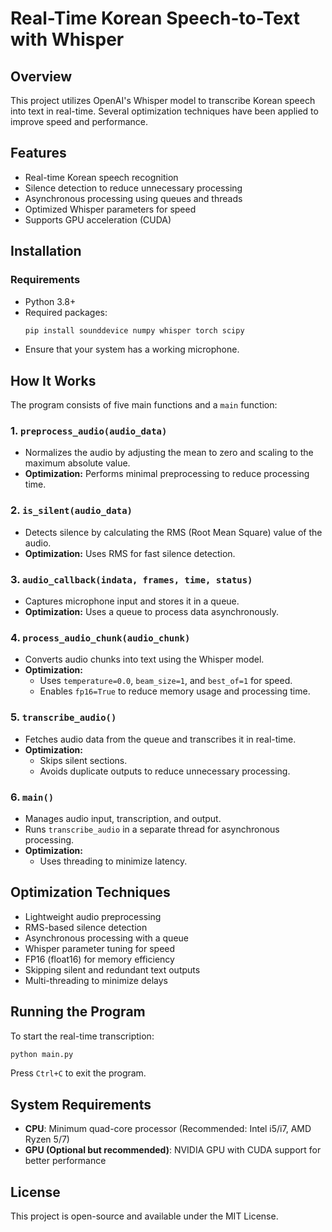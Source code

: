 # Real-Time Korean Speech-to-Text with Whisper

## Overview
This project utilizes OpenAI's Whisper model to transcribe Korean speech into text in real-time. Several optimization techniques have been applied to improve speed and performance.

## Features
- Real-time Korean speech recognition
- Silence detection to reduce unnecessary processing
- Asynchronous processing using queues and threads
- Optimized Whisper parameters for speed
- Supports GPU acceleration (CUDA)

## Installation

### Requirements
- Python 3.8+
- Required packages:
  ```bash
  pip install sounddevice numpy whisper torch scipy
  ```
- Ensure that your system has a working microphone.

## How It Works
The program consists of five main functions and a `main` function:

### 1. `preprocess_audio(audio_data)`
- Normalizes the audio by adjusting the mean to zero and scaling to the maximum absolute value.
- **Optimization:** Performs minimal preprocessing to reduce processing time.

### 2. `is_silent(audio_data)`
- Detects silence by calculating the RMS (Root Mean Square) value of the audio.
- **Optimization:** Uses RMS for fast silence detection.

### 3. `audio_callback(indata, frames, time, status)`
- Captures microphone input and stores it in a queue.
- **Optimization:** Uses a queue to process data asynchronously.

### 4. `process_audio_chunk(audio_chunk)`
- Converts audio chunks into text using the Whisper model.
- **Optimization:**
  - Uses `temperature=0.0`, `beam_size=1`, and `best_of=1` for speed.
  - Enables `fp16=True` to reduce memory usage and processing time.

### 5. `transcribe_audio()`
- Fetches audio data from the queue and transcribes it in real-time.
- **Optimization:**
  - Skips silent sections.
  - Avoids duplicate outputs to reduce unnecessary processing.

### 6. `main()`
- Manages audio input, transcription, and output.
- Runs `transcribe_audio` in a separate thread for asynchronous processing.
- **Optimization:**
  - Uses threading to minimize latency.

## Optimization Techniques
- Lightweight audio preprocessing
- RMS-based silence detection
- Asynchronous processing with a queue
- Whisper parameter tuning for speed
- FP16 (float16) for memory efficiency
- Skipping silent and redundant text outputs
- Multi-threading to minimize delays

## Running the Program
To start the real-time transcription:
```bash
python main.py
```
Press `Ctrl+C` to exit the program.

## System Requirements
- **CPU**: Minimum quad-core processor (Recommended: Intel i5/i7, AMD Ryzen 5/7)
- **GPU (Optional but recommended)**: NVIDIA GPU with CUDA support for better performance

## License
This project is open-source and available under the MIT License.

